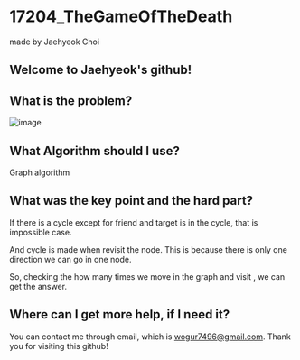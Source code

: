 # 17204_TheGameOfTheDeath

made by Jaehyeok Choi

## Welcome to Jaehyeok's github!

## What is the problem?

![image](https://github.com/Choi-JaeHyeok-21500749/17204_TheGameOfTheDeath/blob/main/17204_pro.PNG)

## What Algorithm should I use?

Graph algorithm

## What was the key point and the hard part?

If there is a cycle except for friend and target is in the cycle, that is impossible case.

And cycle is made when revisit the node. This is because there is only one direction we can go in one node.

So, checking the how many times we move in the graph and visit , we can get the answer.

## Where can I get more help, if I need it?

You can contact me through email, which is wogur7496@gmail.com.
Thank you for visiting this github!

